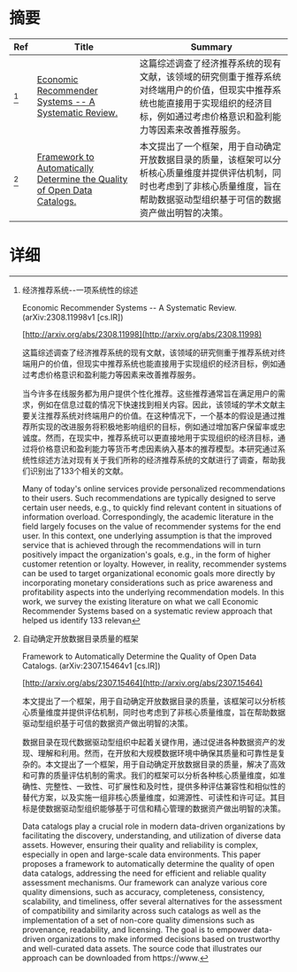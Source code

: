# 摘要

| Ref | Title | Summary |
| --- | --- | --- |
| [^1] | [Economic Recommender Systems -- A Systematic Review.](http://arxiv.org/abs/2308.11998) | 这篇综述调查了经济推荐系统的现有文献，该领域的研究侧重于推荐系统对终端用户的价值，但现实中推荐系统也能直接用于实现组织的经济目标，例如通过考虑价格意识和盈利能力等因素来改善推荐服务。 |
| [^2] | [Framework to Automatically Determine the Quality of Open Data Catalogs.](http://arxiv.org/abs/2307.15464) | 本文提出了一个框架，用于自动确定开放数据目录的质量，该框架可以分析核心质量维度并提供评估机制，同时也考虑到了非核心质量维度，旨在帮助数据驱动型组织基于可信的数据资产做出明智的决策。 |

# 详细

[^1]: 经济推荐系统--一项系统性的综述

    Economic Recommender Systems -- A Systematic Review. (arXiv:2308.11998v1 [cs.IR])

    [http://arxiv.org/abs/2308.11998](http://arxiv.org/abs/2308.11998)

    这篇综述调查了经济推荐系统的现有文献，该领域的研究侧重于推荐系统对终端用户的价值，但现实中推荐系统也能直接用于实现组织的经济目标，例如通过考虑价格意识和盈利能力等因素来改善推荐服务。

    

    当今许多在线服务都为用户提供个性化推荐。这些推荐通常旨在满足用户的需求，例如在信息过载的情况下快速找到相关内容。因此，该领域的学术文献主要关注推荐系统对终端用户的价值。在这种情况下，一个基本的假设是通过推荐所实现的改进服务将积极地影响组织的目标，例如通过增加客户保留率或忠诚度。然而，在现实中，推荐系统可以更直接地用于实现组织的经济目标，通过将价格意识和盈利能力等货币考虑因素纳入基本的推荐模型。本研究通过系统性综述方法对现有关于我们所称的经济推荐系统的文献进行了调查，帮助我们识别出了133个相关的文献。

    Many of today's online services provide personalized recommendations to their users. Such recommendations are typically designed to serve certain user needs, e.g., to quickly find relevant content in situations of information overload. Correspondingly, the academic literature in the field largely focuses on the value of recommender systems for the end user. In this context, one underlying assumption is that the improved service that is achieved through the recommendations will in turn positively impact the organization's goals, e.g., in the form of higher customer retention or loyalty. However, in reality, recommender systems can be used to target organizational economic goals more directly by incorporating monetary considerations such as price awareness and profitability aspects into the underlying recommendation models. In this work, we survey the existing literature on what we call Economic Recommender Systems based on a systematic review approach that helped us identify 133 relevan
    
[^2]: 自动确定开放数据目录质量的框架

    Framework to Automatically Determine the Quality of Open Data Catalogs. (arXiv:2307.15464v1 [cs.IR])

    [http://arxiv.org/abs/2307.15464](http://arxiv.org/abs/2307.15464)

    本文提出了一个框架，用于自动确定开放数据目录的质量，该框架可以分析核心质量维度并提供评估机制，同时也考虑到了非核心质量维度，旨在帮助数据驱动型组织基于可信的数据资产做出明智的决策。

    

    数据目录在现代数据驱动型组织中起着关键作用，通过促进各种数据资产的发现、理解和利用。然而，在开放和大规模数据环境中确保其质量和可靠性是复杂的。本文提出了一个框架，用于自动确定开放数据目录的质量，解决了高效和可靠的质量评估机制的需求。我们的框架可以分析各种核心质量维度，如准确性、完整性、一致性、可扩展性和及时性，提供多种评估兼容性和相似性的替代方案，以及实施一组非核心质量维度，如溯源性、可读性和许可证。其目标是使数据驱动型组织能够基于可信和精心管理的数据资产做出明智的决策。

    Data catalogs play a crucial role in modern data-driven organizations by facilitating the discovery, understanding, and utilization of diverse data assets. However, ensuring their quality and reliability is complex, especially in open and large-scale data environments. This paper proposes a framework to automatically determine the quality of open data catalogs, addressing the need for efficient and reliable quality assessment mechanisms. Our framework can analyze various core quality dimensions, such as accuracy, completeness, consistency, scalability, and timeliness, offer several alternatives for the assessment of compatibility and similarity across such catalogs as well as the implementation of a set of non-core quality dimensions such as provenance, readability, and licensing. The goal is to empower data-driven organizations to make informed decisions based on trustworthy and well-curated data assets. The source code that illustrates our approach can be downloaded from https://www.
    


